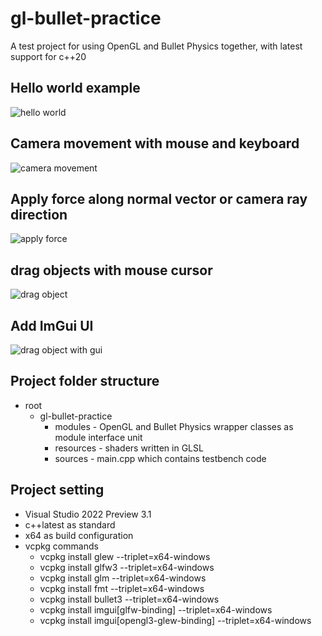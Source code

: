 # gl-bullet-practice
A test project for using OpenGL and Bullet Physics together, with latest support for c++20

## Hello world example
![hello world](https://user-images.githubusercontent.com/39623255/131685890-35762f2a-ce82-44e1-ae11-8a75e731bd74.gif)

## Camera movement with mouse and keyboard
![camera movement](https://user-images.githubusercontent.com/39623255/132068145-f1ecb991-5be3-47c7-b9a2-fc5979f69055.gif)

## Apply force along normal vector or camera ray direction
![apply force](https://user-images.githubusercontent.com/39623255/132068167-4fa0fde3-b8ec-4905-b8be-bd37e687da9a.gif)

## drag objects with mouse cursor
![drag object](https://user-images.githubusercontent.com/39623255/132099364-ba6664b5-50d9-48d4-96fc-26609fba3b2e.gif)

## Add ImGui UI
![drag object with gui](https://user-images.githubusercontent.com/39623255/132181253-3be96c66-9a73-47a9-b1f1-cc087645182b.gif)

## Project folder structure
- root
  - gl-bullet-practice
    - modules - OpenGL and Bullet Physics wrapper classes as module interface unit
    - resources - shaders written in GLSL
    - sources - main.cpp which contains testbench code

## Project setting
- Visual Studio 2022 Preview 3.1
- c++latest as standard
- x64 as build configuration
- vcpkg commands
  - vcpkg install glew --triplet=x64-windows
  - vcpkg install glfw3 --triplet=x64-windows
  - vcpkg install glm --triplet=x64-windows
  - vcpkg install fmt --triplet=x64-windows
  - vcpkg install bullet3 --triplet=x64-windows
  - vcpkg install imgui[glfw-binding] --triplet=x64-windows
  - vcpkg install imgui[opengl3-glew-binding] --triplet=x64-windows
